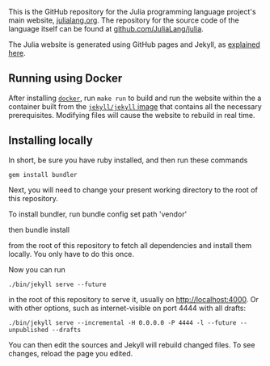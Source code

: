 This is the GitHub repository for the Julia programming language project's main website, [julialang.org](http://julialang.org/). The repository for the source code of the language itself can be found at [github.com/JuliaLang/julia](https://github.com/JuliaLang/julia).

The Julia website is generated using GitHub pages and Jekyll, as [explained here](https://help.github.com/articles/using-jekyll-with-pages).

## Running using Docker

After installing [`docker`](http://docker.com/), run `make run` to build and run the website within the a container built from the [`jekyll/jekyll` image](https://hub.docker.com/r/jekyll/jekyll/) that contains all the necessary prerequisites.  Modifying files will cause the website to rebuild in real time.

## Installing locally

In short, be sure you have ruby installed, and then run these commands

    gem install bundler
    
Next, you will need to change your present working directory to the root of this repository. 

To install bundler, run
    bundle config set path 'vendor'
    
then
    bundle install 

from the root of this repository to fetch all dependencies and install them locally.
You only have to do this once.

Now you can run

    ./bin/jekyll serve --future

in the root of this repository to serve it, usually on [http://localhost:4000](http://localhost:4000).
Or with other options, such as internet-visible on port 4444 with all drafts:

    ./bin/jekyll serve --incremental -H 0.0.0.0 -P 4444 -l --future --unpublished --drafts

You can then edit the sources and Jekyll will rebuild changed files. To see
changes, reload the page you edited.
